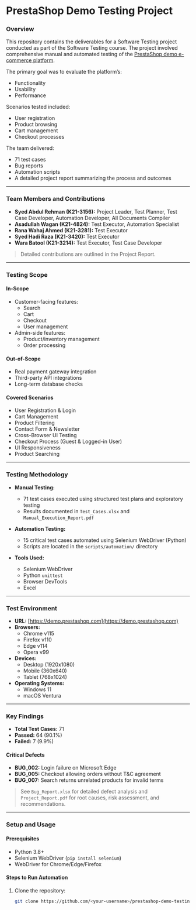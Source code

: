 # PrestaShop Demo Testing Project

### Overview
This repository contains the deliverables for a Software Testing project conducted as part of the Software Testing course. The project involved comprehensive manual and automated testing of the [PrestaShop demo e-commerce platform](https://demo.prestashop.com).

The primary goal was to evaluate the platform’s:
- Functionality  
- Usability  
- Performance  

Scenarios tested included:
- User registration
- Product browsing
- Cart management
- Checkout processes

The team delivered:
- 71 test cases  
- Bug reports  
- Automation scripts  
- A detailed project report summarizing the process and outcomes

---

### Team Members and Contributions
- **Syed Abdul Rehman (K21-3156):** Project Leader, Test Planner, Test Case Developer, Automation Developer, All Documents Compiler
- **Asadullah Wagan (K21-4824):** Test Executor, Automation Specialist  
- **Rana Wahaj Ahmed (K21-3281):** Test Executor  
- **Syed Hadi Raza (K21-3420):** Test Executor  
- **Wara Batool (K21-3214):** Test Executor, Test Case Developer  

> Detailed contributions are outlined in the Project Report.

---

### Testing Scope

#### In-Scope
- Customer-facing features:
  - Search
  - Cart
  - Checkout
  - User management
- Admin-side features:
  - Product/inventory management
  - Order processing

#### Out-of-Scope
- Real payment gateway integration  
- Third-party API integrations  
- Long-term database checks  

#### Covered Scenarios
- User Registration & Login  
- Cart Management  
- Product Filtering  
- Contact Form & Newsletter  
- Cross-Browser UI Testing  
- Checkout Process (Guest & Logged-in User)  
- UI Responsiveness  
- Product Searching  

---

### Testing Methodology

- **Manual Testing:**
  - 71 test cases executed using structured test plans and exploratory testing  
  - Results documented in `Test_Cases.xlsx` and `Manual_Execution_Report.pdf`  

- **Automation Testing:**
  - 15 critical test cases automated using Selenium WebDriver (Python)  
  - Scripts are located in the `scripts/automation/` directory  

- **Tools Used:**
  - Selenium WebDriver  
  - Python `unittest`  
  - Browser DevTools  
  - Excel  

---

### Test Environment

- **URL:** [https://demo.prestashop.com](https://demo.prestashop.com)
- **Browsers:** 
  - Chrome v115  
  - Firefox v110  
  - Edge v114  
  - Opera v99  
- **Devices:** 
  - Desktop (1920x1080)  
  - Mobile (360x640)  
  - Tablet (768x1024)  
- **Operating Systems:** 
  - Windows 11  
  - macOS Ventura  

---

### Key Findings

- **Total Test Cases:** 71  
- **Passed:** 64 (90.1%)  
- **Failed:** 7 (9.9%)  

#### Critical Defects
- **BUG_002:** Login failure on Microsoft Edge  
- **BUG_005:** Checkout allowing orders without T&C agreement  
- **BUG_007:** Search returns unrelated products for invalid terms  

> See `Bug_Report.xlsx` for detailed defect analysis and `Project_Report.pdf` for root causes, risk assessment, and recommendations.

---

### Setup and Usage

#### Prerequisites
- Python 3.8+  
- Selenium WebDriver (`pip install selenium`)  
- WebDriver for Chrome/Edge/Firefox  

#### Steps to Run Automation
1. Clone the repository:
   ```bash
   git clone https://github.com/<your-username>/prestashop-demo-testing.git
